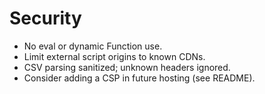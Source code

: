 # Security

- No eval or dynamic Function use.
- Limit external script origins to known CDNs.
- CSV parsing sanitized; unknown headers ignored.
- Consider adding a CSP in future hosting (see README).